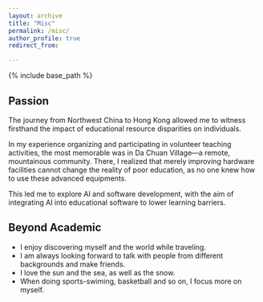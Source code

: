 ```yaml
---
layout: archive
title: "Misc"
permalink: /misc/
author_profile: true
redirect_from:

---
```


{% include base_path %} 
## Passion
The journey from Northwest China to Hong Kong allowed me to witness firsthand the impact of educational resource disparities on individuals.

In my experience organizing and participating in volunteer teaching activities, the most memorable was in Da Chuan Village—a remote, mountainous community. There, I realized that merely improving hardware facilities cannot change the reality of poor education, as no one knew how to use these advanced equipments.

This led me to explore AI and software development, with the aim of integrating AI into educational software to lower learning barriers.
## Beyond Academic
* I enjoy discovering myself and the world while traveling.
* I am always looking forward to talk with people from different backgrounds and make friends.
* I love the sun and the sea, as well as the snow.
* When doing sports-swiming, basketball and so on, I focus more on myself.

